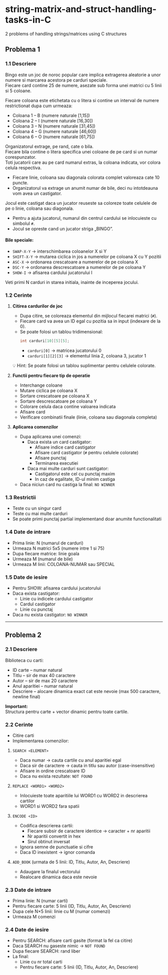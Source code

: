# string-matrix-and-struct-handling-tasks-in-C
2 problems of handling strings/matrices using C structures

## Problema 1

### 1.1 Descriere

Bingo este un joc de noroc popular care implica extragerea aleatorie a unor numere si marcarea acestora pe carduri speciale.  
Fiecare card contine 25 de numere, asezate sub forma unei matrici cu 5 linii si 5 coloane.

Fiecare coloana este etichetata cu o litera si contine un interval de numere restrictionat dupa cum urmeaza:

- Coloana 1 – B (numere naturale [1,15])
- Coloana 2 – I (numere naturale [16,30])
- Coloana 3 – N (numere naturale [31,45])
- Coloana 4 – G (numere naturale [46,60])
- Coloana 6 – O (numere naturale [61,75])

Organizatorul extrage, pe rand, cate o bila.  
Fiecare bila contine o litera specifica unei coloane de pe card si un numar corespunzator.  
Toti jucatorii care au pe card numarul extras, la coloana indicata, vor colora celula respectiva.

- Fiecare linie, coloana sau diagonala colorata complet valoreaza cate 10 puncte.  
- Organizatorul va extrage un anumit numar de bile, deci nu intotdeauna vom avea un castigator.  

Jocul este castigat daca un jucator reuseste sa coloreze toate celulele de pe o linie, coloana sau diagonala.  
- Pentru a ajuta jucatorul, numarul din centrul cardului se inlocuieste cu simbolul `#`.  
- Jocul se opreste cand un jucator striga „BINGO”.

#### Bile speciale:

- `SWAP-X-Y` → interschimbarea coloanelor X si Y
- `SHIFT-X-Y` → mutarea ciclica in jos a numerelor pe coloana X cu Y pozitii
- `ASC-X` → ordonarea crescatoare a numerelor de pe coloana X
- `DSC-Y` → ordonarea descrescatoare a numerelor de pe coloana Y
- `SHOW-I` → afisarea cardului jucatorului I

Veti primi N carduri in starea initiala, inainte de inceperea jocului.

### 1.2 Cerinte

1. **Citirea cardurilor de joc**  
   - Dupa citire, se coloreaza elementul din mijlocul fiecarei matrici (`#`).  
   - Fiecare card va avea un ID egal cu pozitia sa in input (indexare de la 0).  
   - Se poate folosi un tablou tridimensional:  
     ```c
     int carduri[10][5][5];
     ```
     - `carduri[0]` → matricea jucatorului 0  
     - `carduri[1][2][3]` → elementul linia 2, coloana 3, jucator 1

   💡 Hint: Se poate folosi un tablou suplimentar pentru celulele colorate.

2. **Functii pentru fiecare tip de operatie**
   - Interchange coloane
   - Mutare ciclica pe coloana X
   - Sortare crescatoare pe coloana X
   - Sortare descrescatoare pe coloana Y
   - Colorare celula daca contine valoarea indicata
   - Afisare card
   - Verificare combinatii finale (linie, coloana sau diagonala completa)

3. **Aplicarea comenzilor**
   - Dupa aplicarea unei comenzi:
     - Daca exista un card castigator:
       - Afisare indice card castigator
       - Afisare card castigator (`#` pentru celulele colorate)
       - Afisare punctaj
       - Terminarea executiei
     - Daca mai multe carduri sunt castigator:
       - Castigatorul este cel cu punctaj maxim
       - In caz de egalitate, ID-ul minim castiga
   - Daca niciun card nu castiga la final: `NO WINNER`

### 1.3 Restrictii

- Teste cu un singur card
- Teste cu mai multe carduri
- Se poate primi punctaj partial implementand doar anumite functionalitati

### 1.4 Date de intrare

- Prima linie: N (numarul de carduri)  
- Urmeaza N matrici 5x5 (numere intre 1 si 75)  
- Dupa fiecare matrice: linie goala  
- Urmeaza M (numarul de bile)  
- Urmeaza M linii: COLOANA-NUMAR sau SPECIAL

### 1.5 Date de iesire

- Pentru SHOW: afisarea cardului jucatorului
- Daca exista castigator:
  - Linie cu indicele cardului castigator
  - Cardul castigator
  - Linie cu punctaj
- Daca nu exista castigator: `NO WINNER`

---

## Problema 2

### 2.1 Descriere

Biblioteca cu carti:

- ID carte – numar natural
- Titlu – sir de max 40 caractere
- Autor – sir de max 20 caractere
- Anul aparitiei – numar natural
- Descriere – alocare dinamica exact cat este nevoie (max 500 caractere, newline final)

**Important:**  
Structura pentru carte + vector dinamic pentru toate cartile.

### 2.2 Cerinte

- Citire carti
- Implementarea comenzilor:

1. `SEARCH <ELEMENT>`  
   - Daca numar → cauta cartile cu anul aparitiei egal  
   - Daca sir de caractere → cauta in titlu sau autor (case-insensitive)  
   - Afisare in ordine crescatoare ID  
   - Daca nu exista rezultate: `NOT FOUND`

2. `REPLACE <WORD1> <WORD2>`  
   - Inlocuieste toate aparitiile lui WORD1 cu WORD2 in descrierea cartilor  
   - WORD1 si WORD2 fara spatii

3. `ENCODE <ID>`  
   - Codifica descrierea cartii:  
     - Fiecare subsir de caractere identice → caracter + nr aparitii  
     - Nr aparitii convertit in hex  
     - Sirul obtinut inversat  
   - Ignora semne de punctuatie si cifre  
   - Daca ID inexistent → ignor comanda

4. `ADD_BOOK` (urmata de 5 linii: ID, Titlu, Autor, An, Descriere)  
   - Adaugare la finalul vectorului  
   - Realocare dinamica daca este nevoie

### 2.3 Date de intrare

- Prima linie: N (numar carti)  
- Pentru fiecare carte: 5 linii (ID, Titlu, Autor, An, Descriere)  
- Dupa cele N×5 linii: linie cu M (numar comenzi)  
- Urmeaza M comenzi

### 2.4 Date de iesire

- Pentru SEARCH: afisare carti gasite (format la fel ca citire)  
- Daca SEARCH nu gaseste nimic → `NOT FOUND`  
- Dupa fiecare SEARCH: rand liber  
- La final:
  - Linie cu nr total carti  
  - Pentru fiecare carte: 5 linii (ID, Titlu, Autor, An, Descriere)

